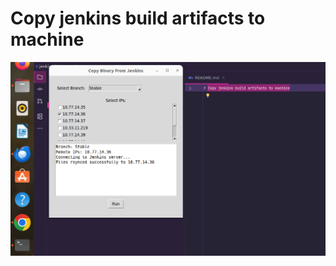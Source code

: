 # Copy jenkins build artifacts to machine

![FrameWorkScreenShot.png](https://github.com/jayMishra-Tester/jenkins-binary-copier/blob/main/Screenshot%20from%202025-05-15%2016-47-23.png)
